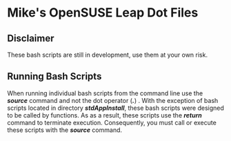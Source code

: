 

# Mike's OpenSUSE Leap Dot Files



## Disclaimer

These bash scripts are still in development, use them at your own risk.



## Running Bash Scripts



When running individual bash scripts from the command line use the ***source*** command and not the dot operator (***.***) .  With the exception of bash scripts located in directory ***stdAppInstall***, these bash scripts were designed to be called by functions. As as a result, these scripts use the ***return*** command to terminate execution. Consequently, you must call or execute these scripts with the ***source*** command.

